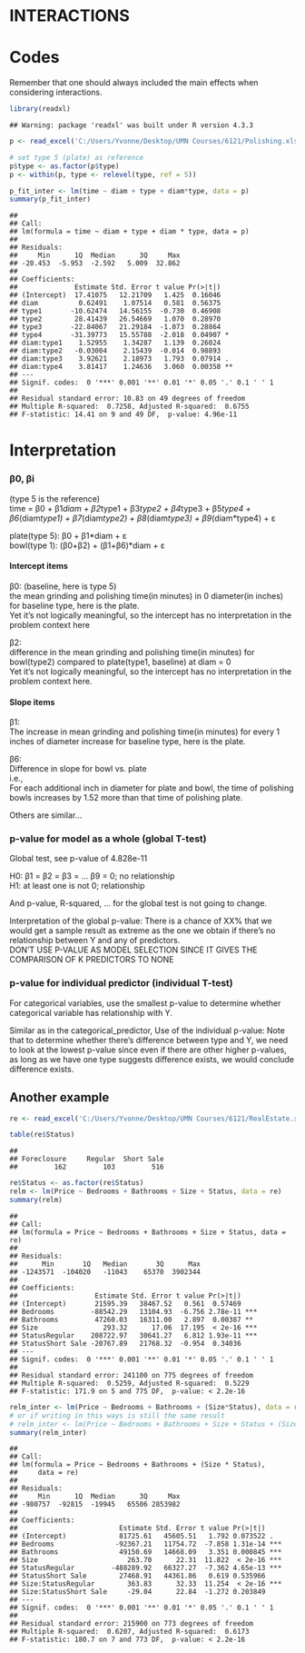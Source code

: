 INTERACTIONS
================

# Codes

Remember that one should always included the main effects when
considering interactions.

``` r
library(readxl)
```

    ## Warning: package 'readxl' was built under R version 4.3.3

``` r
p <- read_excel('C:/Users/Yvonne/Desktop/UMN Courses/6121/Polishing.xlsx')

# set type 5 (plate) as reference
p$type <- as.factor(p$type)
p <- within(p, type <- relevel(type, ref = 5))

p_fit_inter <- lm(time ~ diam + type + diam*type, data = p)
summary(p_fit_inter)
```

    ## 
    ## Call:
    ## lm(formula = time ~ diam + type + diam * type, data = p)
    ## 
    ## Residuals:
    ##     Min      1Q  Median      3Q     Max 
    ## -20.453  -5.953  -2.592   5.009  32.862 
    ## 
    ## Coefficients:
    ##              Estimate Std. Error t value Pr(>|t|)   
    ## (Intercept)  17.41075   12.21709   1.425  0.16046   
    ## diam          0.62491    1.07514   0.581  0.56375   
    ## type1       -10.62474   14.56155  -0.730  0.46908   
    ## type2        28.41439   26.54669   1.070  0.28970   
    ## type3       -22.84067   21.29184  -1.073  0.28864   
    ## type4       -31.39773   15.55788  -2.018  0.04907 * 
    ## diam:type1    1.52955    1.34287   1.139  0.26024   
    ## diam:type2   -0.03004    2.15439  -0.014  0.98893   
    ## diam:type3    3.92621    2.18973   1.793  0.07914 . 
    ## diam:type4    3.81417    1.24636   3.060  0.00358 **
    ## ---
    ## Signif. codes:  0 '***' 0.001 '**' 0.01 '*' 0.05 '.' 0.1 ' ' 1
    ## 
    ## Residual standard error: 10.83 on 49 degrees of freedom
    ## Multiple R-squared:  0.7258, Adjusted R-squared:  0.6755 
    ## F-statistic: 14.41 on 9 and 49 DF,  p-value: 4.96e-11

# Interpretation

### β0, βi

(type 5 is the reference)  
time = β0 + β1*diam + β2*type1 + β3*type2 + β4*type3 + β5*type4 +  
β6*(diam*type1) + β7*(diam*type2) + β8*(diam*type3) + β9*(diam\*type4) +
ε

plate(type 5): β0 + β1*diam + ε  
bowl(type 1): (β0+β2) + (β1+β6)*diam + ε

#### Intercept items

β0: (baseline, here is type 5)  
the mean grinding and polishing time(in minutes) in 0 diameter(in
inches) for baseline type, here is the plate.  
Yet it’s not logically meaningful, so the intercept has no
interpretation in the problem context here

β2:  
difference in the mean grinding and polishing time(in minutes) for
bowl(type2) compared to plate(type1, baseline) at diam = 0  
Yet it’s not logically meaningful, so the intercept has no
interpretation in the problem context here.

#### Slope items

β1:  
The increase in mean grinding and polishing time(in minutes) for every 1
inches of diameter increase for baseline type, here is the plate.

β6:  
Difference in slope for bowl vs. plate  
i.e.,  
For each additional inch in diameter for plate and bowl, the time of
polishing bowls increases by 1.52 more than that time of polishing
plate.

Others are similar…

### p-value for model as a whole (global T-test)

Global test, see p-value of 4.828e-11

H0: β1 = β2 = β3 = … β9 = 0; no relationship  
H1: at least one is not 0; relationship

And p-value, R-squared, … for the global test is not going to change.

Interpretation of the global p-value: There is a chance of XX% that we
would get a sample result as extreme as the one we obtain if there’s no
relationship between Y and any of predictors.  
DON’T USE P-VALUE AS MODEL SELECTION SINCE IT GIVES THE COMPARISON OF K
PREDICTORS TO NONE

### p-value for individual predictor (individual T-test)

For categorical variables, use the smallest p-value to determine whether
categorical variable has relationship with Y.

Similar as in the categorical_predictor, Use of the individual p-value:
Note that to determine whether there’s difference between type and Y, we
need to look at the lowest p-value since even if there are other higher
p-values, as long as we have one type suggests difference exists, we
would conclude difference exists.

## Another example

``` r
re <- read_excel('C:/Users/Yvonne/Desktop/UMN Courses/6121/RealEstate.xlsx')

table(re$Status)
```

    ## 
    ## Foreclosure     Regular  Short Sale 
    ##         162         103         516

``` r
re$Status <- as.factor(re$Status)
relm <- lm(Price ~ Bedrooms + Bathrooms + Size + Status, data = re)
summary(relm)
```

    ## 
    ## Call:
    ## lm(formula = Price ~ Bedrooms + Bathrooms + Size + Status, data = re)
    ## 
    ## Residuals:
    ##      Min       1Q   Median       3Q      Max 
    ## -1243571  -104020   -11043    65370  3902344 
    ## 
    ## Coefficients:
    ##                   Estimate Std. Error t value Pr(>|t|)    
    ## (Intercept)       21595.39   38467.52   0.561  0.57469    
    ## Bedrooms         -88542.29   13104.93  -6.756 2.78e-11 ***
    ## Bathrooms         47260.03   16311.00   2.897  0.00387 ** 
    ## Size                293.32      17.06  17.195  < 2e-16 ***
    ## StatusRegular    208722.97   30641.27   6.812 1.93e-11 ***
    ## StatusShort Sale -20767.89   21768.32  -0.954  0.34036    
    ## ---
    ## Signif. codes:  0 '***' 0.001 '**' 0.01 '*' 0.05 '.' 0.1 ' ' 1
    ## 
    ## Residual standard error: 241100 on 775 degrees of freedom
    ## Multiple R-squared:  0.5259, Adjusted R-squared:  0.5229 
    ## F-statistic: 171.9 on 5 and 775 DF,  p-value: < 2.2e-16

``` r
relm_inter <- lm(Price ~ Bedrooms + Bathrooms + (Size*Status), data = re)
# or if writing in this ways is still the same result
# relm_inter <- lm(Price ~ Bedrooms + Bathrooms + Size + Status + (Size*Status), data = re)
summary(relm_inter)
```

    ## 
    ## Call:
    ## lm(formula = Price ~ Bedrooms + Bathrooms + (Size * Status), 
    ##     data = re)
    ## 
    ## Residuals:
    ##     Min      1Q  Median      3Q     Max 
    ## -980757  -92815  -19945   65506 2853982 
    ## 
    ## Coefficients:
    ##                         Estimate Std. Error t value Pr(>|t|)    
    ## (Intercept)             81725.61   45605.51   1.792 0.073522 .  
    ## Bedrooms               -92367.21   11754.72  -7.858 1.31e-14 ***
    ## Bathrooms               49150.69   14668.09   3.351 0.000845 ***
    ## Size                      263.70      22.31  11.822  < 2e-16 ***
    ## StatusRegular         -488289.92   66327.27  -7.362 4.65e-13 ***
    ## StatusShort Sale        27468.91   44361.86   0.619 0.535966    
    ## Size:StatusRegular        363.83      32.33  11.254  < 2e-16 ***
    ## Size:StatusShort Sale     -29.04      22.84  -1.272 0.203849    
    ## ---
    ## Signif. codes:  0 '***' 0.001 '**' 0.01 '*' 0.05 '.' 0.1 ' ' 1
    ## 
    ## Residual standard error: 215900 on 773 degrees of freedom
    ## Multiple R-squared:  0.6207, Adjusted R-squared:  0.6173 
    ## F-statistic: 180.7 on 7 and 773 DF,  p-value: < 2.2e-16
